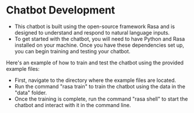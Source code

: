 # Chatbot Development

- This chatbot is built using the open-source framework Rasa and is designed to understand and respond to natural language inputs.
- To get started with the chatbot, you will need to have Python and Rasa installed on your machine. Once you have these dependencies set up, you can begin training and testing your chatbot.

Here's an example of how to train and test the chatbot using the provided example files:

- First, navigate to the directory where the example files are located.
- Run the command "rasa train" to train the chatbot using the data in the "data" folder.
- Once the training is complete, run the command "rasa shell" to start the chatbot and interact with it in the command line.



